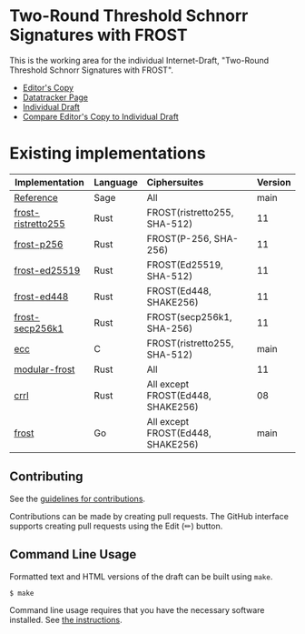 # Two-Round Threshold Schnorr Signatures with FROST

This is the working area for the individual Internet-Draft, "Two-Round Threshold Schnorr Signatures with FROST".

* [Editor's Copy](https://cfrg.github.io/draft-irtf-cfrg-frost/#go.draft-irtf-cfrg-frost.html)
* [Datatracker Page](https://datatracker.ietf.org/doc/draft-irtf-cfrg-frost)
* [Individual Draft](https://datatracker.ietf.org/doc/html/draft-irtf-cfrg-frost)
* [Compare Editor's Copy to Individual Draft](https://cfrg.github.io/draft-irtf-cfrg-frost/#go.draft-irtf-cfrg-frost.diff)

# Existing implementations

| Implementation                                                             | Language | Ciphersuites                   | Version |
| -------------------------------------------------------------------------- | :------- | :------------------------------| :------ |
| [Reference](https://github.com/cfrg/draft-irtf-cfrg-frost/tree/master/poc) | Sage     | All                            | main    |
| [frost-ristretto255](https://github.com/ZcashFoundation/frost/tree/main/frost-ristretto255) | Rust     | FROST(ristretto255, SHA-512)                            | 11   |
| [frost-p256](https://github.com/ZcashFoundation/frost/tree/main/frost-p256) | Rust     | FROST(P-256, SHA-256)                            | 11   |
| [frost-ed25519](https://github.com/ZcashFoundation/frost/tree/main/frost-ed25519) | Rust     | FROST(Ed25519, SHA-512)                            | 11   |
| [frost-ed448](https://github.com/ZcashFoundation/frost/tree/main/frost-ed448) | Rust     | FROST(Ed448, SHAKE256)                            | 11   |
| [frost-secp256k1](https://github.com/ZcashFoundation/frost/tree/main/frost-secp256k1) | Rust     | FROST(secp256k1, SHA-256)                            | 11   |
| [ecc](https://github.com/aldenml/ecc)                                      | C        | FROST(ristretto255, SHA-512)   | main |
| [modular-frost](https://github.com/serai-dex/serai/tree/develop/crypto/frost) | Rust     | All   | 11 |
| [crrl](https://github.com/pornin/crrl/blob/main/src/frost.rs)               | Rust     | All except FROST(Ed448, SHAKE256)    | 08 |
| [frost](https://github.com/bytemare/frost)                                 | Go       | All except FROST(Ed448, SHAKE256) | main |

## Contributing

See the
[guidelines for contributions](https://github.com/cfrg/draft-irtf-cfrg-frost/blob/master/CONTRIBUTING.md).

Contributions can be made by creating pull requests.
The GitHub interface supports creating pull requests using the Edit (✏) button.


## Command Line Usage

Formatted text and HTML versions of the draft can be built using `make`.

```sh
$ make
```

Command line usage requires that you have the necessary software installed.  See
[the instructions](https://github.com/martinthomson/i-d-template/blob/main/doc/SETUP.md).

